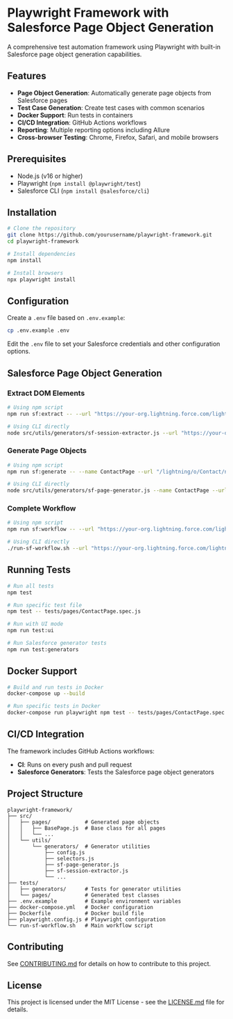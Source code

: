 # Playwright Framework with Salesforce Page Object Generation

A comprehensive test automation framework using Playwright with built-in Salesforce page object generation capabilities.

## Features

- **Page Object Generation**: Automatically generate page objects from Salesforce pages
- **Test Case Generation**: Create test cases with common scenarios
- **Docker Support**: Run tests in containers
- **CI/CD Integration**: GitHub Actions workflows
- **Reporting**: Multiple reporting options including Allure
- **Cross-browser Testing**: Chrome, Firefox, Safari, and mobile browsers

## Prerequisites

- Node.js (v16 or higher)
- Playwright (`npm install @playwright/test`)
- Salesforce CLI (`npm install @salesforce/cli`)

## Installation

```bash
# Clone the repository
git clone https://github.com/yourusername/playwright-framework.git
cd playwright-framework

# Install dependencies
npm install

# Install browsers
npx playwright install
```

## Configuration

Create a `.env` file based on `.env.example`:

```bash
cp .env.example .env
```

Edit the `.env` file to set your Salesforce credentials and other configuration options.

## Salesforce Page Object Generation

### Extract DOM Elements

```bash
# Using npm script
npm run sf:extract -- --url "https://your-org.lightning.force.com/lightning/o/Contact/new"

# Using CLI directly
node src/utils/generators/sf-session-extractor.js --url "https://your-org.lightning.force.com/lightning/o/Contact/new"
```

### Generate Page Objects

```bash
# Using npm script
npm run sf:generate -- --name ContactPage --url "/lightning/o/Contact/new"

# Using CLI directly
node src/utils/generators/sf-page-generator.js --name ContactPage --url "/lightning/o/Contact/new"
```

### Complete Workflow

```bash
# Using npm script
npm run sf:workflow -- --url "https://your-org.lightning.force.com/lightning/o/Contact/new" --name ContactPage

# Using CLI directly
./run-sf-workflow.sh --url "https://your-org.lightning.force.com/lightning/o/Contact/new" --name ContactPage
```

## Running Tests

```bash
# Run all tests
npm test

# Run specific test file
npm test -- tests/pages/ContactPage.spec.js

# Run with UI mode
npm run test:ui

# Run Salesforce generator tests
npm run test:generators
```

## Docker Support

```bash
# Build and run tests in Docker
docker-compose up --build

# Run specific tests in Docker
docker-compose run playwright npm test -- tests/pages/ContactPage.spec.js
```

## CI/CD Integration

The framework includes GitHub Actions workflows:

- **CI**: Runs on every push and pull request
- **Salesforce Generators**: Tests the Salesforce page object generators

## Project Structure

```
playwright-framework/
├── src/
│   ├── pages/           # Generated page objects
│   │   ├── BasePage.js  # Base class for all pages
│   │   └── ...
│   └── utils/
│       └── generators/  # Generator utilities
│           ├── config.js
│           ├── selectors.js
│           ├── sf-page-generator.js
│           ├── sf-session-extractor.js
│           └── ...
├── tests/
│   ├── generators/      # Tests for generator utilities
│   └── pages/           # Generated test classes
├── .env.example         # Example environment variables
├── docker-compose.yml   # Docker configuration
├── Dockerfile           # Docker build file
├── playwright.config.js # Playwright configuration
└── run-sf-workflow.sh   # Main workflow script
```

## Contributing

See [CONTRIBUTING.md](CONTRIBUTING.md) for details on how to contribute to this project.

## License

This project is licensed under the MIT License - see the [LICENSE.md](LICENSE.md) file for details.